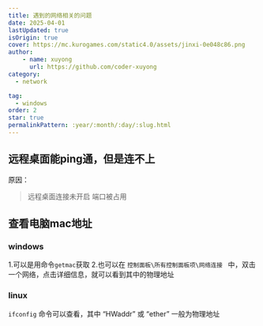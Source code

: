 ```yaml
---
title: 遇到的网络相关的问题
date: 2025-04-01
lastUpdated: true
isOrigin: true
cover: https://mc.kurogames.com/static4.0/assets/jinxi-0e048c86.png
author: 
    - name: xuyong
      url: https://github.com/coder-xuyong
category:
  - network

tag:
  - windows
order: 2
star: true
permalinkPattern: :year/:month/:day/:slug.html
---
```


## 远程桌面能ping通，但是连不上
原因：
> 远程桌面连接未开启
> 端口被占用

## 查看电脑mac地址

### windows
1.可以是用命令`getmac`获取
2.也可以在 `控制面板\所有控制面板项\网络连接 ` 中，双击一个网络，点击详细信息，就可以看到其中的物理地址

### linux
`ifconfig` 命令可以查看，其中 “HWaddr” 或 “ether” 一般为物理地址